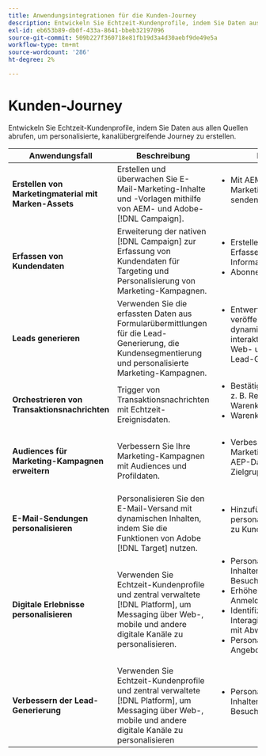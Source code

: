 ```yaml
---
title: Anwendungsintegrationen für die Kunden-Journey
description: Entwickeln Sie Echtzeit-Kundenprofile, indem Sie Daten aus allen Quellen abrufen, um personalisierte, kanalübergreifende Journey zu erstellen.
exl-id: eb653b89-db0f-433a-8641-bbeb32197096
source-git-commit: 509b227f360718e81fb19d3a4d30aebf9de49e5a
workflow-type: tm+mt
source-wordcount: '286'
ht-degree: 2%

---
```


# Kunden-Journey

Entwickeln Sie Echtzeit-Kundenprofile, indem Sie Daten aus allen Quellen abrufen, um personalisierte, kanalübergreifende Journey zu erstellen.


<table>
 <thead>
    <tr>
      <th>Anwendungsfall</th>
      <th>Beschreibung</th>
      <th>Beispiele</th>
      <th>Anwendungen</th>
    </tr>
  </thead>
  <tbody>
<tr>
  <td><strong>Erstellen von Marketingmaterial mit Marken-Assets</strong><br></td>
  <td>Erstellen und überwachen Sie E-Mail-Marketing-Inhalte und -Vorlagen mithilfe von AEM- und Adobe-[!DNL Campaign].</td>
  <td>
    <ul style="margin-top: 0;">
      <li>Mit AEM erstellte Marketing-E-Mails senden</li>
    </ul>    
  </td>
  <td><a href="../integrations-between-applications/experience-manager/experience-manager-campaign.md">[!DNL Campaign] und AEM</a></td>
</tr>

<tr>
  <td><strong>Erfassen von Kundendaten</strong><br></td>
 <td>Erweiterung der nativen [!DNL Campaign] zur Erfassung von Kundendaten für Targeting und Personalisierung von Marketing-Kampagnen.</td>
  <td>
    <ul style="margin-top: 0;">
      <li>Erstellen von Profilen und Erfassen zusätzlicher Informationen. </li>
      <li>Abonnements</li>
    </ul>
  </td>
  <td><a href="../integrations-between-applications/experience-manager/experience-manager-campaign.md">AEM Forms und [!DNL Campaign] Standard</a></td>
</tr>

<tr>
  <td><strong>Leads generieren</strong><br></td>
  <td>Verwenden Sie die erfassten Daten aus Formularübermittlungen für die Lead-Generierung, die Kundensegmentierung und personalisierte Marketing-Kampagnen.</td>
    <td>
    <ul style="margin-top: 0;">
      <li>Entwerfen und veröffentlichen Sie dynamische und interaktive Formulare für Web- und Mobilgeräte zur Lead-Generierung.</li>
    </ul>
  </td>
  <td><a href="../integrations-between-applications/experience-manager/experience-manager-marketo.md">Marketo Engage und Forms</td>
</tr>

<tr>
  <td><strong>Orchestrieren von Transaktionsnachrichten</strong><br></td>
  <td>Trigger von Transaktionsnachrichten mit Echtzeit-Ereignisdaten.</td>
  <td>
    <ul style="margin-top: 0;">
      <li>Bestätigungs-E-Mails, wie z. B. Registrierung oder Warenkorb </li>
      <li>Warenkorbabbruch</li>
    </ul>
  </td>
  <td><a href="../integrations-between-applications/campaign/campaign-analytics.md">[!DNL Campaign] und [!DNL Analytics]</a></td>
</tr>

<tr>
  <td><strong>Audiences für Marketing-Kampagnen erweitern</strong><br></td>
  <td>Verbessern Sie Ihre Marketing-Kampagnen mit Audiences und Profildaten.</td>
  <td>
    <ul style="margin-top: 0;">
      <li>Verbessern Sie Ihre Marketing-Kampagne mit AEP-Daten für die Zielgruppensegmentierung</li>
    </ul>
  </td>
 <td><a href="../integrations-between-applications/campaign/campaign-rtcdp.md">[!DNL Campaign] v8 und Echtzeit-Kundendaten [!DNL Platform]</a></td>
</tr>

<tr>
  <td><strong>E-Mail-Sendungen personalisieren</strong><br></td>
  <td>Personalisieren Sie den E-Mail-Versand mit dynamischen Inhalten, indem Sie die Funktionen von Adobe [!DNL Target] nutzen.</td>
  <td>
    <ul style="margin-top: 0;">
      <li>Hinzufügen personalisierter Angebote zu Kunden-E-Mails</li>
    </ul>
  </td>
  <td><a href="../integrations-between-applications/campaign/campaign-target.md">[!DNL Campaign] und [!DNL Target]</a></td>
</tr>

<tr>
  <td><strong>Digitale Erlebnisse personalisieren</strong><br></td>
  <td>Verwenden Sie Echtzeit-Kundenprofile und zentral verwaltete [!DNL Platform], um Messaging über Web-, mobile und andere digitale Kanäle zu personalisieren.</td>
  <td>
    <ul style="margin-top: 0;">
      <li>Personalisierung von Inhalten für bekannte Besucher</li>
      <li>Erhöhen der Treue, Anmeldung und Teilnahme</li>
      <li>Identifizieren und Interagieren von Kunden mit Abwanderungsrisiko</li>
      <li>Personalisierung von Angeboten in Echtzeit</li>
    </ul>
  </td>
  <td><a href="../integrations-between-applications/rtcdp/rtcdp-target.md">Echtzeit-[!DNL Platform] und [!DNL Target]</a></td>
</tr>

<tr>
  <td><strong>Verbessern der Lead-Generierung</strong><br></td>
  <td>Verwenden Sie Echtzeit-Kundenprofile und zentral verwaltete [!DNL Platform], um Messaging über Web-, mobile und andere digitale Kanäle zu personalisieren</td>
  <td>
    <ul style="margin-top: 0;">
      <li>Personalisierung von Inhalten für bekannte Besucher</li>
    </ul>
  </td>
  <td><a href="../integrations-between-applications/rtcdp/rtcdp-target.md">Echtzeit-[!DNL Platform] und [!DNL Target]</a></td>
</tr>
</tbody>
</table>
